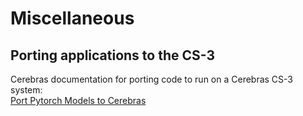 # Miscellaneous

## Porting applications to the CS-3

Cerebras documentation for porting code to run on a Cerebras CS-3 system:<br>
[Port Pytorch Models to Cerebras](https://training-docs.cerebras.ai/model-zoo/migration/porting-pytorch-models-to-cerebras#port-pytorch-models-to-cerebras)

<!--- Disabled for now
## Grafana WsJob Dashboard for Cerebras jobs
A Grafana dashboard provides support for visualizing, querying, and exploring the CS3 system’s metrics and enables to access system logs and traces.
See the Cerebras documentation for the [ML User Dashboard](https://training-docs.cerebras.ai/cluster-monitoring/cerebras-job-scheduling-and-monitoring/cluster-monitoring-with-grafana#ml-user-dashboard)

Here is a summary (tested to work on Ubuntu and MacOS)<br>

On your work machine with a web browser, e.g. your laptop,<br>
edit /etc/hosts, using your editor of choice
```console
sudo nano /etc/hosts
```
Add this line
```console
127.0.0.1	grafana.cerebras1.lab.alcf.anl.gov
```
Save, and exit the editor

Download the Grafana certificate present on the Cerebras node at /opt/cerebras/certs/grafana_tls.crt to your local machine. To add this certificate to your browser keychain, 

1. On chrome, go to Settings->Privacy and security->Security->Manage device certificates
2. Select System under "System Keychains" on the left hand side of your screen. Also select the "Certificate" tab.
3. Drag and drop the downloaded certificate. Once it is added, it is visible as "lab.alcf.anl.gov"
   ![Cerebras Wafer-Scale Cluster connection diagram](files/grafana_ctl.png)
4. Select the certificate, and ensure that the "Trust" section is set to "Always Trust"
   ![Cerebras Wafer-Scale Cluster connection diagram](files/Trust_ctl.png)


On your work machine with a web browser, e.g. your laptop,<br>
tunnel the grafana https port on the cerebras grafana host through to localhost
```
ssh -L 8443:grafana.cerebras1.lab.alcf.anl.gov:443 arnoldw@cer-login-04.ai.alcf.anl.gov
```

Point a browser at grafana. (Tested with Firefox and Chrome/Brave)<br>
Open browser to a job grafana url shown in csctl get jobs, adding :8443 to hostname, e.g.<br>
```console
https://grafana.cerebras1.lab.alcf.anl.gov:8443/d/WebHNShVz/wsjob-dashboard?orgId=1&var-wsjob=wsjob-49b7uuojdelvtrcxu3cwbw&from=1684859330000&to=noww
```
--->
<!---
NO LONGER NEEDED - python environments are available, and singularity not available

## Downloading a Kaggle competition dataset to a CS-3 node using the command line

These notes may be helpful for downloading some Kaggle datasets

Inside a singularity shell (e.g. `singularity shell -B /opt:/opt /software/cerebras/cs2-02/container/cbcore_latest.sif` )

```console
virtualenv env
source env/bin/activate
pip3 install kaggle
```

Go to www.kaggle.com in a browser, log in (create account if first time). In user(icon upper right) -&gt; Account tab, there is a button (scroll down) to "Create New API Token". Click it. It will open a download window for a one line json.

put the json in `~/.kaggle/kaggle.json`</br>
e.g. scp the downloaded file, or single quote the json text and echo it as shown</br>
```console
mkdir ~/.kaggle
echo '{"username":"REDACTED","key":"REDACTED"}' > ~/.kaggle/kaggle.json
chmod 600 ~/.kaggle/kaggle.json
```

On www.kaggle.com, the kaggle api command for download of a dataset is displayed in the data tab. It can be selected and copied to the local clipboard, or copied with the "Copy API command to clipboard" icon.<br>
Before attempting a download, if there is a button on the kaggle download page to agree to any terms and conditions, e.g. agreement to the competition rules, click on it (after reading them); downloads with your access token will fail with a 403 error until you agree to those T&Cs.

Paste the API command to the command line inside the singularity shell with the venv activated. E.g.<br>
```bash
kaggle datasets download -d mhskjelvareid/dagm-2007-competition-dataset-optical-inspection
```

It will download as a zip file.

Exit the singularity container (with `exit`), then unzip the dataset zip file.<br>
`unzip` is available on the CS-3 worker nodes.

Note: the kaggle download shown above included two identical copies of the dataset; one copy was in a subdirectory.
--->
